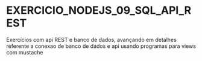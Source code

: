 # EXERCICIO_NODEJS_09_SQL_API_REST
Exercícios com api REST e banco de dados, avançando em detalhes referente a conexao de banco de dados e api usando programas para views com mustache
